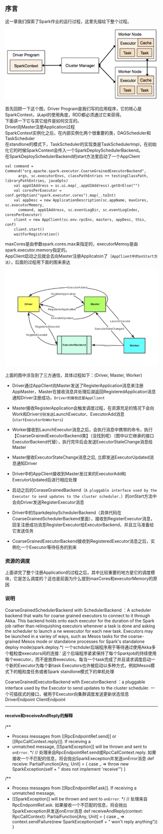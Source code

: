 ## 序言

这一章我们探索了Spark作业的运行过程，这里先描绘下整个过程。

![](/assets/212359414114202.png)

首先回顾一下这个图，Driver Program是我们写的应用程序，它的核心是SparkContext，从api的使用角度，RDD都必须通过它来获得。  
下面讲一下它与其它组件是如何交互的。  
Driver向Master注册Application过程  
SparkContext实例化之后，在内部实例化两个很重要的类，DAGScheduler和TaskScheduler  
在standlone的模式下，TaskScheduler的实现类是TaskSchedulerImpl，在初始化它的时候SparkContext会传入一个SparkDeploySchedulerBackend。  
在SparkDeploySchedulerBackend的start方法里启动了一个AppClient

```
val command = Command("org.apache.spark.executor.CoarseGrainedExecutorBackend",
      args, sc.executorEnvs, classPathEntries ++ testingClassPath, libraryPathEntries, javaOpts)
    val appUIAddress = sc.ui.map(_.appUIAddress).getOrElse("")
    val coresPerExecutor = conf.getOption("spark.executor.cores").map(_.toInt)
    val appDesc = new ApplicationDescription(sc.appName, maxCores, sc.executorMemory,
      command, appUIAddress, sc.eventLogDir, sc.eventLogCodec, coresPerExecutor)
    client = new AppClient(sc.env.rpcEnv, masters, appDesc, this, conf)
    client.start()
    waitForRegistration()
```

maxCores是由参数spark.cores.max来指定的，executorMemoy是由spark.executor.memory指定的。  
AppClient启动之后就会去向Master注册Applicatoin了（`AppClient中的onStart方法`），后面的过程用下面的图来表达

![](/assets/230152156429883.png)


上面的图中涉及到了三方通信，具体过程如下：(Driver, Master, Worker)
* Driver通过AppClient向Master发送了RegisterApplication消息来注册AppMaster，Master在接收消息并处理后湖返回RegisteredApplication消息通知Driver注册成功，`Driver的接收还是AppClient`

* Master接收RegisterApplication会触发调度过程，在资源充足的情况下会向Work和Driver`分别发送`LaunchExecutor、ExecutorAdd消息(`startExecutorOnWorkers`)

* Worker接收到LaunchExecutor消息之后，会执行消息中携带的命令，执行【CoarseGrainedExecutorBackend类】（没找到呢）（图中以它继承的接口ExecutorBackend代替），执行完毕后会发送ExecutorStateChange消息给Master

* Master接收ExecutorStateChange消息之后, 立即发送ExecutorUpdated消息通知Driver

* Driver中的AppClient接收到Master发过来的ExecutorAdd和ExecutorUpdated后进行相应处理

* 启动之后的CoraseGrainedBackend（`A pluggable interface used by the Executor to send updates to the cluster scheduler.`）的onStart方法中会向Driver发送RegisterExecutor消息
 
* Driver中的SparkdeploySchedulerBackend（具体代码在CoarseGrainedSchedulerBackend里面），接收到RegisterExecutor消息，回复注册成功消息RegisterExecutor给ExecutorBackend，并且立马准备给它发送任务

* CoarseGrainedExecutorBackend接收到RegisteredExecutor消息之后，实例化一个Executor等待任务的到来

### 资源的调度
上面讲完了整个注册Application的过程之后，其中比较重要的地方是它的调度模块，它是怎么调度的？这也是前面为什么提到maxCores和executorMemory的原因
 

### 
















### 说明
CoarseGrainedSchedulerBackend with SchedulerBackend ：A scheduler backend that waits for coarse grained executors to connect to it through Akka. This backend holds onto each executor for the duration of the Spark job rather than relinquishing executors whenever a task is done and asking the scheduler to launch a ne wexecutor for each new task. Executors may be launched in a variey of ways, such as Mesos tasks for the coarse-grained Mesos mode or standalone processes for Spark's standalone deploy mode(spark.deploy.*)
 一个schduler后端程序用于等待通过使用Akka多个粗粒度executors间的连接.'
这个后端程序紧紧保持了每个Sparkjob的持续使用每个executor，而不是放弃executos，每当一个task完成了并且请求调度启动一个新的Executor为每个新task
Executors也许被启动以多种方式，例如Mesos模式下的粗粒度任务或者Spark standlone模式下的单机处理

CoarseGrainedExecutorBackend with ExecutorBackend ：a pluggable interface used by the Executor to send updates to the cluster scheduler. 一个可插拔式的接口，被用于Executor向集群调度发送更新状态信息
DriverEndpoint
ClientEndpoint

---

#### receive和receiveAndReply的解释
  /**
   * Process messages from [[RpcEndpointRef.send]] or [[RpcCallContext.reply)]]. If receiving a
   * unmatched message, [[SparkException]] will be thrown and sent to `onError`.
   */
   // 处理来自RpcEndpointRef.send或RpcCallContext.reply. 如果接收一个不匹配的信息，将会抛出SparkExeception并发送onError消息
  def receive: PartialFunction[Any, Unit] = {
    case _ => throw new SparkException(self + " does not implement 'receive'")
  }

  /**
   * Process messages from [[RpcEndpointRef.ask]]. If receiving a unmatched message,
   * [[SparkException]] will be thrown and sent to `onError`.
   */
   // 处理来自RpcEndpointRef.ask. 如果接收一个不匹配的信息，将会抛出SparkExeception并发送onError消息
  def receiveAndReply(context: RpcCallContext): PartialFunction[Any, Unit] = {
    case _ => context.sendFailure(new SparkException(self + " won't reply anything"))
  }